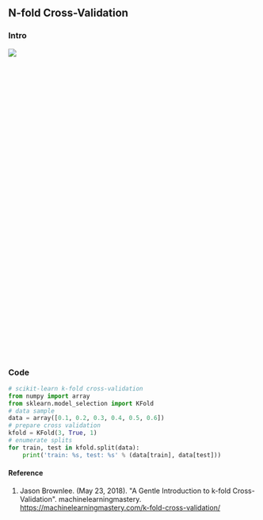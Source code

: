 ## N-fold Cross-Validation
### Intro
<div class="sl-block is-focused" data-block-type="image" data-name="image-904f80" style="width: 908.132px; height: 619px; left: 25.934px; top: 81px; min-width: 1px; min-height: 1px;" data-origin-id="8cbfebf26d437a63825c00a801b80177"><div class="sl-block-content" style="z-index: 11;"><img style="" data-natural-width="1828" data-natural-height="1246" data-lazy-loaded="" src="https://s3.amazonaws.com/media-p.slid.es/uploads/1169602/images/9644935/Screenshot_from_2022-06-15_23-03-24.png"></div></div>

### Code
```python
# scikit-learn k-fold cross-validation
from numpy import array
from sklearn.model_selection import KFold
# data sample
data = array([0.1, 0.2, 0.3, 0.4, 0.5, 0.6])
# prepare cross validation
kfold = KFold(3, True, 1)
# enumerate splits
for train, test in kfold.split(data):
	print('train: %s, test: %s' % (data[train], data[test]))
```

#### Reference
1. Jason Brownlee. (May 23, 2018). "A Gentle Introduction to k-fold Cross-Validation". machinelearningmastery. https://machinelearningmastery.com/k-fold-cross-validation/
